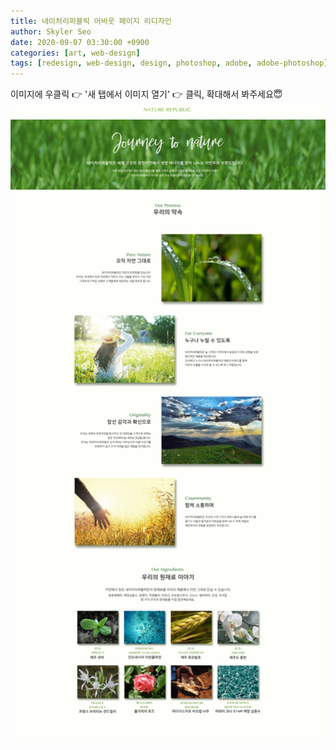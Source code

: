 ```yaml
---
title: 네이처리퍼블릭 어바웃 페이지 리디자인
author: Skyler Seo
date: 2020-09-07 03:30:00 +0900
categories: [art, web-design]
tags: [redesign, web-design, design, photoshop, adobe, adobe-photoshop]
---
```


이미지에 우클릭 👉 '새 탭에서 이미지 열기' 👉 클릭, 확대해서 봐주세요😇
![Nature Republic about page Redesign](/assets/img/design-work/nature-republick-about-redesign.jpg)
